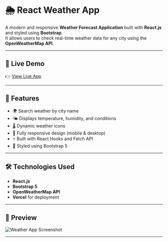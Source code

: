 
# 🌦️ React Weather App

A modern and responsive **Weather Forecast Application** built with **React.js** and styled using **Bootstrap**.  
It allows users to check real-time weather data for any city using the **OpenWeatherMap API**.

---

## 🚀 Live Demo
👉 [View Live App](https://react-weather-dashboard-kohl.vercel.app/)

---

## 🧩 Features

- 🌍 Search weather by city name  
- 🌤️ Displays temperature, humidity, and conditions  
- 🌡️ Dynamic weather icons  
- 📱 Fully responsive design (mobile & desktop)  
- ⚡ Built with React Hooks and Fetch API  
- 🎨 Styled using Bootstrap 5  

---

## 🛠️ Technologies Used

- **React.js**
- **Bootstrap 5**
- **OpenWeatherMap API**
- **Vercel** for deployment

---

## 📸 Preview

![Weather App Screenshot](https://cdn-icons-png.flaticon.com/512/1163/1163661.png)

---


